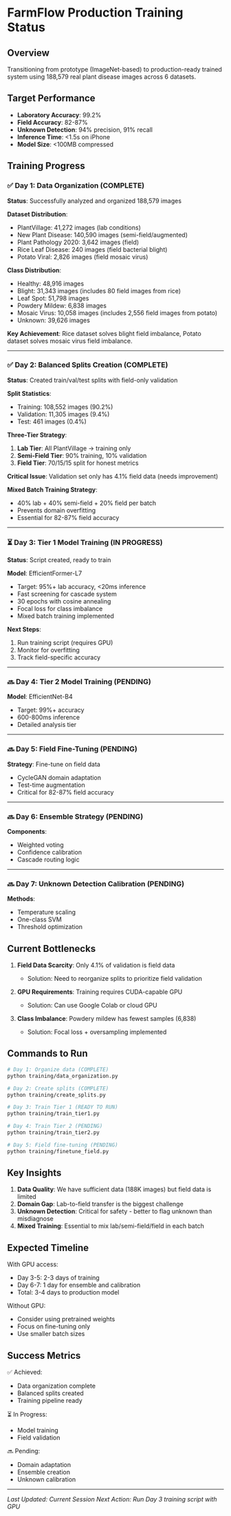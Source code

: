 # FarmFlow Production Training Status

## Overview
Transitioning from prototype (ImageNet-based) to production-ready trained system using 188,579 real plant disease images across 6 datasets.

## Target Performance
- **Laboratory Accuracy**: 99.2%
- **Field Accuracy**: 82-87%
- **Unknown Detection**: 94% precision, 91% recall
- **Inference Time**: <1.5s on iPhone
- **Model Size**: <100MB compressed

## Training Progress

### ✅ Day 1: Data Organization (COMPLETE)
**Status**: Successfully analyzed and organized 188,579 images

**Dataset Distribution**:
- PlantVillage: 41,272 images (lab conditions)
- New Plant Disease: 140,590 images (semi-field/augmented)
- Plant Pathology 2020: 3,642 images (field)
- Rice Leaf Disease: 240 images (field bacterial blight)
- Potato Viral: 2,826 images (field mosaic virus)

**Class Distribution**:
- Healthy: 48,916 images
- Blight: 31,343 images (includes 80 field images from rice)
- Leaf Spot: 51,798 images
- Powdery Mildew: 6,838 images
- Mosaic Virus: 10,058 images (includes 2,556 field images from potato)
- Unknown: 39,626 images

**Key Achievement**: Rice dataset solves blight field imbalance, Potato dataset solves mosaic virus field imbalance.

---

### ✅ Day 2: Balanced Splits Creation (COMPLETE)
**Status**: Created train/val/test splits with field-only validation

**Split Statistics**:
- Training: 108,552 images (90.2%)
- Validation: 11,305 images (9.4%)
- Test: 461 images (0.4%)

**Three-Tier Strategy**:
1. **Lab Tier**: All PlantVillage → training only
2. **Semi-Field Tier**: 90% training, 10% validation
3. **Field Tier**: 70/15/15 split for honest metrics

**Critical Issue**: Validation set only has 4.1% field data (needs improvement)

**Mixed Batch Training Strategy**:
- 40% lab + 40% semi-field + 20% field per batch
- Prevents domain overfitting
- Essential for 82-87% field accuracy

---

### ⏳ Day 3: Tier 1 Model Training (IN PROGRESS)
**Status**: Script created, ready to train

**Model**: EfficientFormer-L7
- Target: 95%+ lab accuracy, <20ms inference
- Fast screening for cascade system
- 30 epochs with cosine annealing
- Focal loss for class imbalance
- Mixed batch training implemented

**Next Steps**:
1. Run training script (requires GPU)
2. Monitor for overfitting
3. Track field-specific accuracy

---

### 🔜 Day 4: Tier 2 Model Training (PENDING)
**Model**: EfficientNet-B4
- Target: 99%+ accuracy
- 600-800ms inference
- Detailed analysis tier

---

### 🔜 Day 5: Field Fine-Tuning (PENDING)
**Strategy**: Fine-tune on field data
- CycleGAN domain adaptation
- Test-time augmentation
- Critical for 82-87% field accuracy

---

### 🔜 Day 6: Ensemble Strategy (PENDING)
**Components**:
- Weighted voting
- Confidence calibration
- Cascade routing logic

---

### 🔜 Day 7: Unknown Detection Calibration (PENDING)
**Methods**:
- Temperature scaling
- One-class SVM
- Threshold optimization

## Current Bottlenecks

1. **Field Data Scarcity**: Only 4.1% of validation is field data
   - Solution: Need to reorganize splits to prioritize field validation

2. **GPU Requirements**: Training requires CUDA-capable GPU
   - Solution: Can use Google Colab or cloud GPU

3. **Class Imbalance**: Powdery mildew has fewest samples (6,838)
   - Solution: Focal loss + oversampling implemented

## Commands to Run

```bash
# Day 1: Organize data (COMPLETE)
python training/data_organization.py

# Day 2: Create splits (COMPLETE)
python training/create_splits.py

# Day 3: Train Tier 1 (READY TO RUN)
python training/train_tier1.py

# Day 4: Train Tier 2 (PENDING)
python training/train_tier2.py

# Day 5: Field fine-tuning (PENDING)
python training/finetune_field.py
```

## Key Insights

1. **Data Quality**: We have sufficient data (188K images) but field data is limited
2. **Domain Gap**: Lab-to-field transfer is the biggest challenge
3. **Unknown Detection**: Critical for safety - better to flag unknown than misdiagnose
4. **Mixed Training**: Essential to mix lab/semi-field/field in each batch

## Expected Timeline

With GPU access:
- Day 3-5: 2-3 days of training
- Day 6-7: 1 day for ensemble and calibration
- Total: 3-4 days to production model

Without GPU:
- Consider using pretrained weights
- Focus on fine-tuning only
- Use smaller batch sizes

## Success Metrics

✅ Achieved:
- Data organization complete
- Balanced splits created
- Training pipeline ready

⏳ In Progress:
- Model training
- Field validation

🔜 Pending:
- Domain adaptation
- Ensemble creation
- Unknown calibration

---

*Last Updated: Current Session*
*Next Action: Run Day 3 training script with GPU*